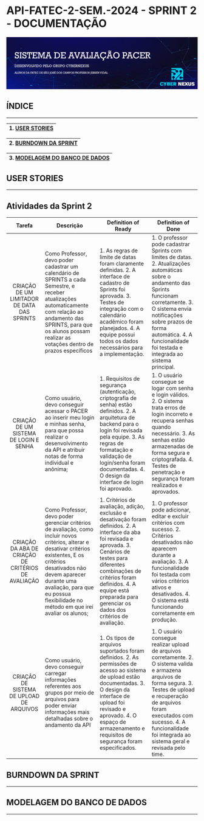 # API-FATEC-2-SEM.-2024 - SPRINT 2 - DOCUMENTAÇÃO

<html>
<body>

![image](https://github.com/API-2-Semestre/API-FATEC-2-SEM.-2024/blob/Sprint2/DOCUMENTOS/BANNER%20PACER%20API.png)




## **ÍNDICE**
_______________________________________________________________________________

| 1. [USER STORIES](#USERSTORIES) |
|:-------:|

|2. [BURNDOWN DA SPRINT](#BURNDOWN) |
|:-------:|

|3. [MODELAGEM DO BANCO DE DADOS](#MODELAGEM) |
|:-------:|



##  <a name=USERSTORIES></a> **USER STORIES**
_______________________________________________________________________________

## Atividades da Sprint 2

| Tarefa | Descrição  | Definition of Ready | Definition of Done |
|:-----------:|-------------|----------------|----------------|
| CRIAÇÃO DE UM LIMITADOR DE DATA DAS SPRINTS | Como Professor, devo poder cadastrar um calendário de SPRINTS a cada Semestre, e receber atualizações automaticamente com relação ao andamento das SPRINTS, para que os alunos possam realizar as votações dentro de prazos específicos | 1.	  As regras de limite de datas foram claramente definidas. 2.	A interface de cadastro de Sprints foi aprovada.  3.	Testes de integração com o calendário acadêmico foram planejados.  4.	A equipe possui todos os dados necessários para a implementação. |1.	O professor pode cadastrar Sprints com limites de datas. 2.	Atualizações automáticas sobre o andamento das Sprints funcionam corretamente. 3.	O sistema envia notificações sobre prazos de forma automática. 4.	A funcionalidade foi testada e integrada ao sistema principal. |
| CRIAÇÃO DE UM SISTEMA DE LOGIN E SENHA | Como usuário, devo conseguir acessar o PACER ao inserir meu login e minhas senha, para que possa realizar o desenvolvimento da API e atribuir notas de forma individual e anônima; | 1.	Requisitos de segurança (autenticação, criptografia de senha) estão definidos. 2.	A arquitetura de backend para o login foi revisada pela equipe. 3.	As regras de formatação e validação de login/senha foram documentadas. 4.	O design da interface de login foi aprovado. |1.	O usuário consegue se logar com senha e login válidos. 2.	O sistema trata erros de login incorreto e recupera senhas quando necessário. 3.	As senhas estão armazenadas de forma segura e criptografada. 4.	Testes de penetração e segurança foram realizados e aprovados. |
| CRIAÇÃO DA ABA DE CRIAÇÃO DE CRITÉRIOS DE AVALIAÇÃO | Como Professor, devo poder gerenciar critérios de avaliação, como incluir novos critérios, alterar e desativar critérios existentes, E os  critérios desativados não devem aparecer durante uma avaliação, para que eu possua flexibilidade no método em que irei avaliar os alunos; | 1.	Critérios de avaliação, adição, exclusão e desativação foram definidos. 2.	A interface da aba foi revisada e aprovada. 3.	Cenários de testes para diferentes combinações de critérios foram definidos. 4.	A equipe está preparada para gerenciar os dados dos critérios de avaliação. |1.	O professor pode adicionar, editar e excluir critérios com sucesso. 2.	Critérios desativados não aparecem durante a avaliação. 3.	A funcionalidade foi testada com vários critérios ativos e desativados. 4.	O sistema está funcionando corretamente em produção. |
| CRIAÇÃO DE SISTEMA DE UPLOAD DE ARQUIVOS | Como usuário, devo conseguir carregar informações referentes aos grupos por meio de arquivos para poder enviar informações mais detalhadas sobre o andamento da API | 1.	Os tipos de arquivos suportados foram definidos. 2.	As permissões de acesso ao sistema de upload estão documentadas. 3.	O design da interface de upload foi revisado e aprovado. 4.	O espaço de armazenamento e requisitos de segurança foram especificados. |1.	O usuário consegue realizar upload de arquivos corretamente. 2.	O sistema valida e armazena arquivos de forma segura. 3.	Testes de upload e recuperação de arquivos foram executados com sucesso. 4.	A funcionalidade foi integrada ao sistema geral e revisada pelo time. |


##  <a name=BURNDOWN></a> **BURNDOWN DA SPRINT**
_______________________________________________________________________________


##  <a name=MODELAGEM></a> **MODELAGEM DO BANCO DE DADOS**
_______________________________________________________________________________


</body>
</html>
